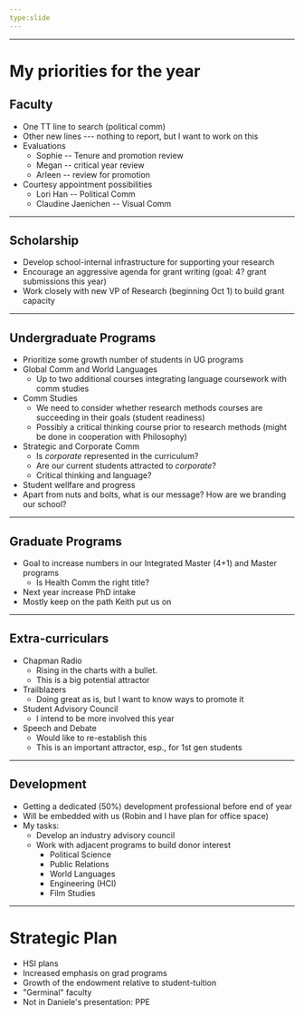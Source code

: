```yaml
---
type:slide
---
```


---

# My priorities for the year

## Faculty 

* One TT line to search (political comm)
* Other new lines --- nothing to report, but I want to work on this
* Evaluations 
	* Sophie -- Tenure and promotion review
	* Megan -- critical year review
	* Arleen -- review for promotion
* Courtesy appointment possibilities
	* Lori Han -- Political Comm
	* Claudine Jaenichen -- Visual Comm

---

## Scholarship
* Develop school-internal infrastructure for supporting your research
* Encourage an aggressive agenda for grant writing (goal: 4? grant submissions this year) 
* Work closely with new VP of Research (beginning Oct 1) to build grant capacity

---

## Undergraduate Programs

* Prioritize some growth number of students in UG programs
* Global Comm and World Languages
	* Up to two additional courses integrating language coursework with comm studies
* Comm Studies
	* We need to consider whether research methods courses are succeeding in their goals (student readiness)
	* Possibly a critical thinking course prior to research methods (might be done in cooperation with Philosophy)
* Strategic and Corporate Comm
	* Is _corporate_ represented in the curriculum?
	* Are our current students attracted to _corporate_?
	* Critical thinking and language?
* Student wellfare and progress
* Apart from nuts and bolts, what is our message? How are we branding our school?

---

## Graduate Programs
* Goal to increase numbers in our Integrated Master (4+1) and Master programs
	* Is Health Comm the right title?
* Next year increase PhD intake
* Mostly keep on the path Keith put us on

---

## Extra-curriculars

* Chapman Radio
	* Rising in the charts with a bullet. 
	* This is a big potential attractor
* Trailblazers
	* Doing great as is, but I want to know ways to promote it
* Student Advisory Council
	* I intend to be more involved this year
* Speech and Debate
	* Would like to re-establish this
	* This is an important attractor, esp., for 1st gen students

---

## Development

* Getting a dedicated (50%) development professional before end of year
* Will be embedded with us (Robin and I have plan for office space)
* My tasks:
	* Develop an industry advisory council
	* Work with adjacent programs to build donor interest
		* Political Science
		* Public Relations
		* World Languages 
		* Engineering (HCI)
		* Film Studies
		

---

# Strategic Plan

* HSI plans
* Increased emphasis on grad programs
* Growth of the endowment relative to student-tuition
* "Germinal" faculty
* Not in Daniele's presentation: PPE